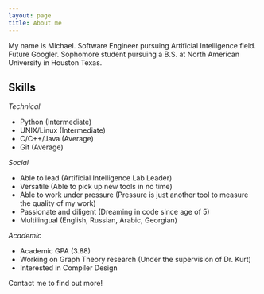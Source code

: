 ```yaml
---
layout: page
title: About me
---
```

<link rel="stylesheet" href="/font-awesome-4.7.0/css/font-awesome.min.css">


My name is Michael. Software Engineer pursuing Artificial Intelligence field. Future Googler. Sophomore student pursuing a B.S. at North American University in Houston Texas. 

## Skills 

*Technical*

- Python (Intermediate)
- UNIX/Linux (Intermediate)
- C/C++/Java (Average)
- Git (Average)

*Social*

- Able to lead (Artificial Intelligence Lab Leader)
- Versatile (Able to pick up new tools in no time)
- Able to work under pressure (Pressure is just another tool to measure the quality of my work)
- Passionate and diligent (Dreaming in code since age of 5)
- Multilingual (English, Russian, Arabic, Georgian)


*Academic*

- Academic GPA (3.88)
- Working on Graph Theory research (Under the supervision of Dr. Kurt)
- Interested in Compiler Design

Contact me to find out more! 

<i class="fa fa-stack-overflow" aria-hidden="true"></i>